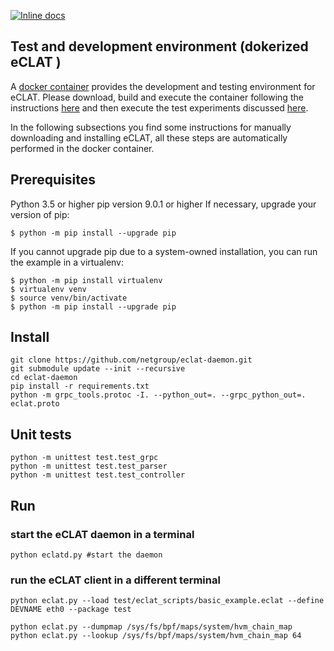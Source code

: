 [![Inline docs](https://img.shields.io/readthedocs/hike-eclat)](https://hike-eclat.readthedocs.io/en/latest/index.html)

## Test and development environment (dokerized eCLAT )

A [docker container](https://github.com/netgroup/eclat-docker) provides the development and testing environment for eCLAT.
Please download, build and execute the container following the instructions [here](https://github.com/netgroup/eclat-docker) and then execute the test experiments discussed [here](https://hike-eclat.readthedocs.io/en/latest/experiments.html).

In the following subsections you find some instructions for manually downloading and installing eCLAT, all these steps are automatically performed in the docker container.

## Prerequisites

Python 3.5 or higher
pip version 9.0.1 or higher
If necessary, upgrade your version of pip:

```shell
$ python -m pip install --upgrade pip
```

If you cannot upgrade pip due to a system-owned installation, you can run the example in a virtualenv:

```shell
$ python -m pip install virtualenv
$ virtualenv venv
$ source venv/bin/activate
$ python -m pip install --upgrade pip
```

## Install

```shell
git clone https://github.com/netgroup/eclat-daemon.git
git submodule update --init --recursive
cd eclat-daemon
pip install -r requirements.txt
python -m grpc_tools.protoc -I. --python_out=. --grpc_python_out=. eclat.proto
```

## Unit tests

```shell
python -m unittest test.test_grpc
python -m unittest test.test_parser
python -m unittest test.test_controller
```

## Run

### start the eCLAT daemon in a terminal

```shell
python eclatd.py #start the daemon
```

### run the eCLAT client in a different terminal

```shell
python eclat.py --load test/eclat_scripts/basic_example.eclat --define DEVNAME eth0 --package test

python eclat.py --dumpmap /sys/fs/bpf/maps/system/hvm_chain_map
python eclat.py --lookup /sys/fs/bpf/maps/system/hvm_chain_map 64
```

